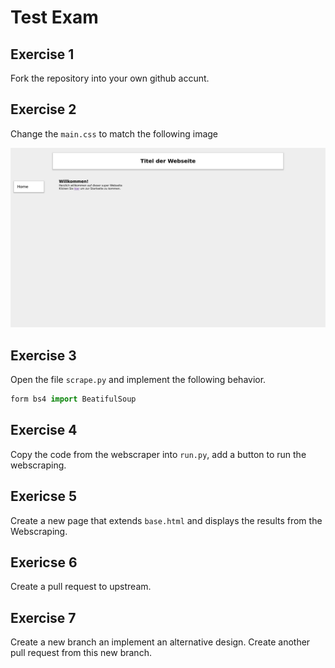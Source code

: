 # Test Exam

## Exercise 1

Fork the repository into your own github accunt.

## Exercise 2

Change the `main.css` to match the following image

![index.png](index.png)

## Exercise 3

Open the file `scrape.py` and implement the following behavior.

```python
form bs4 import BeatifulSoup


```

## Exercise 4

Copy the code from the webscraper into `run.py`, add a button to run the
webscraping.

## Exericse 5

Create a new page that extends `base.html` and displays the results from the
Webscraping.

## Exericse 6

Create a pull request to upstream.

## Exercise 7

Create a new branch an implement an alternative design. Create another pull
request from this new branch.
